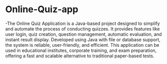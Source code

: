# Online-Quiz-app


-The Online Quiz Application is a Java-based project designed to simplify and automate the process of conducting quizzes. It provides features like user login, quiz creation, question management, automatic evaluation, and instant result display. Developed using Java with file or database support, the system is reliable, user-friendly, and efficient. This application can be used in educational institutes, corporate training, and exam preparation, offering a fast and scalable alternative to traditional paper-based tests.

